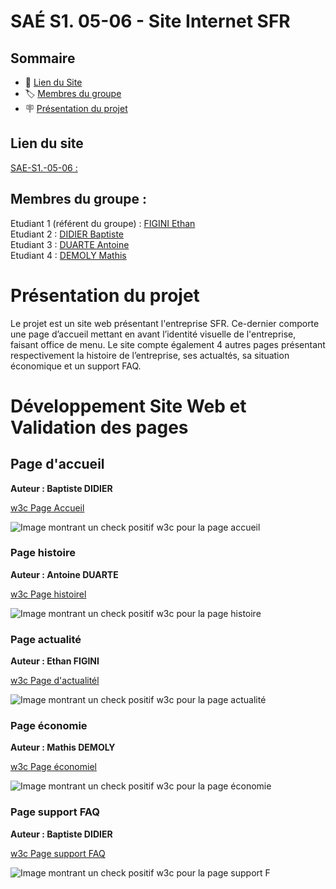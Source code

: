 # SAÉ S1. 05-06 - Site Internet SFR

## Sommaire

- 📝 [Lien du Site](#lien-du-site)
- 🏷️ [Membres du groupe](#membres-du-groupe)
- 🪧 [Présentation du projet](#présentation-du-projet)

## Lien du site
[SAE-S1.-05-06 :](https://login.github.io/projet/)

## Membres du groupe :

Etudiant 1 (référent du groupe) :  [FIGINI Ethan](ethan.figini@edu.univ-fcomte.fr)  
Etudiant 2 : [DIDIER Baptiste](baptiste.didier@edu.univ-fcomte.fr)   
Etudiant 3 : [DUARTE Antoine](antoine.duarte@edu.univ-fcomte.fr)  
Etudiant 4 : [DEMOLY Mathis](mathis.demoly@edu.univ-fcomte.fr)  

# Présentation du projet

Le projet est un site web présentant l'entreprise SFR. Ce-dernier comporte une page d’accueil mettant en avant l’identité visuelle de l'entreprise, faisant office de menu. Le site compte également 4 autres pages présentant respectivement la histoire de l’entreprise, ses actualtés, sa situation économique et un support FAQ.

# Développement Site Web et Validation des pages

## Page d'accueil

**Auteur : Baptiste DIDIER**

[w3c Page Accueil]()

![Image montrant un check positif w3c pour la page accueil]()

### Page histoire

**Auteur : Antoine DUARTE**

[w3c Page histoirel]()

![Image montrant un check positif w3c pour la page histoire]()

### Page actualité

**Auteur : Ethan FIGINI**

[w3c Page d'actualitél]()

![Image montrant un check positif w3c pour la page actualité]()

### Page économie

**Auteur : Mathis DEMOLY**

[w3c Page économiel]()

![Image montrant un check positif w3c pour la page économie]()

### Page support FAQ

**Auteur : Baptiste DIDIER**

[w3c Page support FAQ]()

![Image montrant un check positif w3c pour la page support F]()
